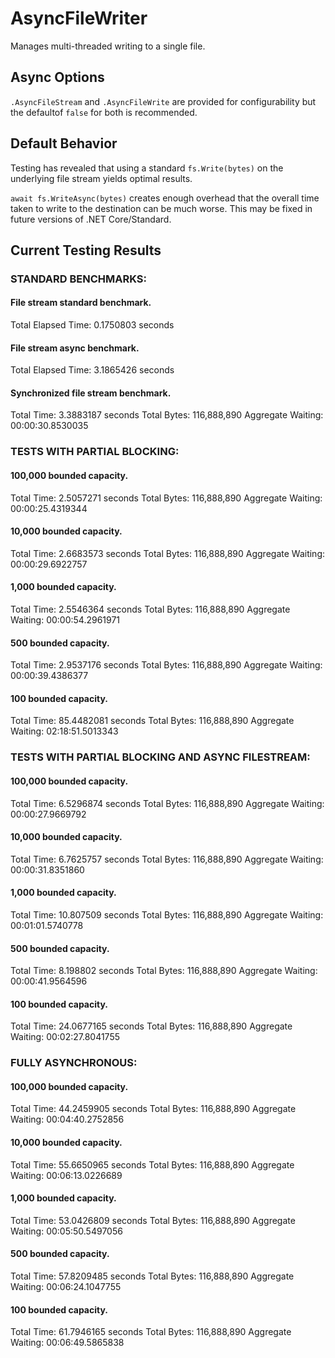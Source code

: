 # AsyncFileWriter
Manages multi-threaded writing to a single file.

## Async Options
```.AsyncFileStream``` and ```.AsyncFileWrite``` are provided for configurability but the defaultof ```false``` for both is recommended.

## Default Behavior

Testing has revealed that using a standard ```fs.Write(bytes)``` on the underlying file stream yields optimal results.

```await fs.WriteAsync(bytes)``` creates enough overhead that the overall time taken to write to the destination can be much worse.
This may be fixed in future versions of .NET Core/Standard.

## Current Testing Results

### STANDARD BENCHMARKS:

#### File stream standard benchmark.
Total Elapsed Time: 0.1750803 seconds

#### File stream async benchmark.
Total Elapsed Time: 3.1865426 seconds

#### Synchronized file stream benchmark.
Total Time: 3.3883187 seconds
Total Bytes: 116,888,890
Aggregate Waiting: 00:00:30.8530035

### TESTS WITH PARTIAL BLOCKING:

#### 100,000 bounded capacity.
Total Time: 2.5057271 seconds
Total Bytes: 116,888,890
Aggregate Waiting: 00:00:25.4319344

#### 10,000 bounded capacity.
Total Time: 2.6683573 seconds
Total Bytes: 116,888,890
Aggregate Waiting: 00:00:29.6922757

#### 1,000 bounded capacity.
Total Time: 2.5546364 seconds
Total Bytes: 116,888,890
Aggregate Waiting: 00:00:54.2961971

#### 500 bounded capacity.
Total Time: 2.9537176 seconds
Total Bytes: 116,888,890
Aggregate Waiting: 00:00:39.4386377

#### 100 bounded capacity.
Total Time: 85.4482081 seconds
Total Bytes: 116,888,890
Aggregate Waiting: 02:18:51.5013343


### TESTS WITH PARTIAL BLOCKING AND ASYNC FILESTREAM:

#### 100,000 bounded capacity.
Total Time: 6.5296874 seconds
Total Bytes: 116,888,890
Aggregate Waiting: 00:00:27.9669792

#### 10,000 bounded capacity.
Total Time: 6.7625757 seconds
Total Bytes: 116,888,890
Aggregate Waiting: 00:00:31.8351860

#### 1,000 bounded capacity.
Total Time: 10.807509 seconds
Total Bytes: 116,888,890
Aggregate Waiting: 00:01:01.5740778

#### 500 bounded capacity.
Total Time: 8.198802 seconds
Total Bytes: 116,888,890
Aggregate Waiting: 00:00:41.9564596

#### 100 bounded capacity.
Total Time: 24.0677165 seconds
Total Bytes: 116,888,890
Aggregate Waiting: 00:02:27.8041755


### FULLY ASYNCHRONOUS:

#### 100,000 bounded capacity.
Total Time: 44.2459905 seconds
Total Bytes: 116,888,890
Aggregate Waiting: 00:04:40.2752856

#### 10,000 bounded capacity.
Total Time: 55.6650965 seconds
Total Bytes: 116,888,890
Aggregate Waiting: 00:06:13.0226689

#### 1,000 bounded capacity.
Total Time: 53.0426809 seconds
Total Bytes: 116,888,890
Aggregate Waiting: 00:05:50.5497056

#### 500 bounded capacity.
Total Time: 57.8209485 seconds
Total Bytes: 116,888,890
Aggregate Waiting: 00:06:24.1047755

#### 100 bounded capacity.
Total Time: 61.7946165 seconds
Total Bytes: 116,888,890
Aggregate Waiting: 00:06:49.5865838

